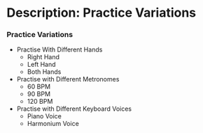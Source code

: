 # Description: Practice Variations

### Practice Variations
* Practise With Different Hands
    - Right Hand
    - Left Hand
    - Both Hands
* Practise with Different Metronomes
    - 60 BPM
    - 90 BPM
    - 120 BPM
* Practise with Different Keyboard Voices
    - Piano Voice
    - Harmonium Voice
